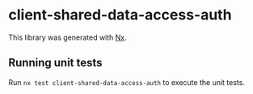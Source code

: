 # client-shared-data-access-auth

This library was generated with [Nx](https://nx.dev).

## Running unit tests

Run `nx test client-shared-data-access-auth` to execute the unit tests.
